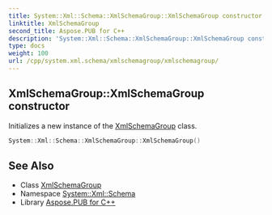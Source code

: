 ```yaml
---
title: System::Xml::Schema::XmlSchemaGroup::XmlSchemaGroup constructor
linktitle: XmlSchemaGroup
second_title: Aspose.PUB for C++
description: 'System::Xml::Schema::XmlSchemaGroup::XmlSchemaGroup constructor. Initializes a new instance of the XmlSchemaGroup class in C++.'
type: docs
weight: 100
url: /cpp/system.xml.schema/xmlschemagroup/xmlschemagroup/
---
```

## XmlSchemaGroup::XmlSchemaGroup constructor


Initializes a new instance of the [XmlSchemaGroup](../) class.

```cpp
System::Xml::Schema::XmlSchemaGroup::XmlSchemaGroup()
```

## See Also

* Class [XmlSchemaGroup](../)
* Namespace [System::Xml::Schema](../../)
* Library [Aspose.PUB for C++](../../../)
